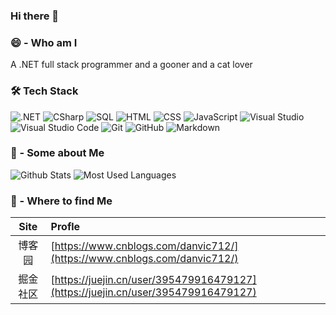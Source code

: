 ### Hi there 👋

<!--
**danvic712/danvic712** is a ✨ _special_ ✨ repository because its `README.md` (this file) appears on your GitHub profile.

Here are some ideas to get you started:

- 🔭 I’m currently working on ...
- 🌱 I’m currently learning ...
- 👯 I’m looking to collaborate on ...
- 🤔 I’m looking for help with ...
- 💬 Ask me about ...
- 📫 How to reach me: ...
- 😄 Pronouns: ...
- ⚡ Fun fact: ...
-->

### 😄 - Who am I

A .NET full stack programmer and a gooner and a cat lover

### 🛠 Tech Stack

![.NET](https://img.shields.io/badge/-.NET-05122A?style=flat&logo=.NET)
![CSharp](https://img.shields.io/badge/-CSharp-05122A?style=flat&logo=c#)
![SQL](https://img.shields.io/badge/-SQL-05122A?style=flat&logo=mysql)
![HTML](https://img.shields.io/badge/-HTML-05122A?style=flat&logo=HTML5)
![CSS](https://img.shields.io/badge/-CSS-05122A?style=flat&logo=CSS3&logoColor=1572B6)
![JavaScript](https://img.shields.io/badge/-JavaScript-05122A?style=flat&logo=javascript)
![Visual Studio](https://img.shields.io/badge/-Visual%20Studio-05122A?style=flat&logo=visual-studio&logoColor=AB75E9)
![Visual Studio Code](https://img.shields.io/badge/-Visual%20Studio%20Code-05122A?style=flat&logo=visual-studio-code&logoColor=007ACC)
![Git](https://img.shields.io/badge/-Git-05122A?style=flat&logo=git)
![GitHub](https://img.shields.io/badge/-GitHub-05122A?style=flat&logo=github)
![Markdown](https://img.shields.io/badge/-Markdown-05122A?style=flat&logo=markdown)

### 💬 - Some about Me

![Github Stats](https://github-readme-stats.vercel.app/api?username=danvic712&show_icons=true&count_private=true)
![Most Used Languages](https://github-readme-stats.vercel.app/api/top-langs/?username=danvic712&layout=compact)

### 🌱 - Where to find Me

|   Site   | Profle                                                      |
| :------: | :------------------------------------------------------------ |
|  博客园  | [https://www.cnblogs.com/danvic712/](https://www.cnblogs.com/danvic712/) |
| 掘金社区 | [https://juejin.cn/user/395479916479127](https://juejin.cn/user/395479916479127) |

<!--
### 🤝🏻 Contact with Me
<a mailto="danvic.wang@outlook.com"><img src="https://img.shields.io/badge/-Email-0077B5?style=flat&logo=Outlook&logoColor=white"/></a>
-->

